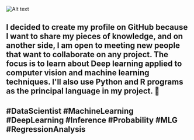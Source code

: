 ![Alt text](https://github.com/Bruno2009/imagem/blob/cd3ebd200a329279b03b7c984ea955d488cb268b/img/Foto.webp?raw=true "Title")

## I decided to create my profile on GitHub because I want to share my pieces of knowledge, and on another side, I am open to meeting new people that want to collaborate on any project. The focus is to learn about Deep learning applied to computer vision and machine learning techniques. I'll also use Python and R programs as the principal language in my project.   👋

## #DataScientist #MachineLearning #DeepLearning #Inference #Probability #MLG #RegressionAnalysis


